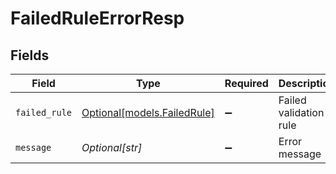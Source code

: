 # FailedRuleErrorResp


## Fields

| Field                                                  | Type                                                   | Required                                               | Description                                            |
| ------------------------------------------------------ | ------------------------------------------------------ | ------------------------------------------------------ | ------------------------------------------------------ |
| `failed_rule`                                          | [Optional[models.FailedRule]](../models/failedrule.md) | :heavy_minus_sign:                                     | Failed validation rule                                 |
| `message`                                              | *Optional[str]*                                        | :heavy_minus_sign:                                     | Error message                                          |